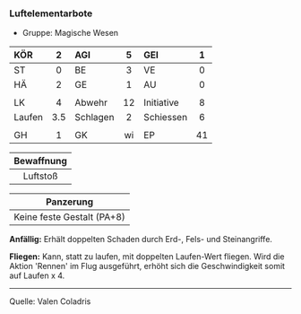 ### Luftelementarbote

- Gruppe: Magische Wesen

| KÖR    |  2  | AGI      |  5  | GEI        |  1  |
| :----- | :-: | :------- | :-: | :--------- | :-: |
| ST     |  0  | BE       |  3  | VE         |  0  |
| HÄ     |  2  | GE       |  1  | AU         |  0  |
|        |     |          |     |            |     |
| LK     |  4  | Abwehr   | 12  | Initiative |  8  |
| Laufen | 3.5 | Schlagen |  2  | Schiessen  |  6  |
|        |     |          |     |            |     |
| GH     |  1  | GK       | wi  | EP         | 41  |

| Bewaffnung |
| :--------: |
|  Luftstoß  |

|         Panzerung          |
| :------------------------: |
| Keine feste Gestalt (PA+8) |

**Anfällig:** Erhält doppelten Schaden durch Erd-, Fels- und Steinangriffe.

**Fliegen:** Kann, statt zu laufen, mit doppelten Laufen-Wert fliegen. Wird die Aktion 'Rennen' im Flug ausgeführt, erhöht sich die Geschwindigkeit somit auf Laufen x 4.

---

Quelle: Valen Coladris
